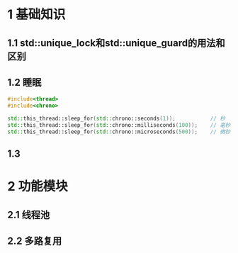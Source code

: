 # 1 基础知识 
## 1.1 std::unique_lock和std::unique_guard的用法和区别

## 1.2 睡眠
```c++
#include<thread>
#include<chrono>

std::this_thread::sleep_for(std::chrono::seconds(1));           // 秒
std::this_thread::sleep_for(std::chrono::milliseconds(100));    // 毫秒
std::this_thread::sleep_for(std::chrono::microseconds(500));    // 微秒
```
## 1.3  

# 2 功能模块
## 2.1 线程池
## 2.2 多路复用